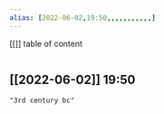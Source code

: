 ```yaml
---
alias: [2022-06-02,19:50,,,,,,,,,,,]
---
```

[[]]
table of content
```toc
```

[[2022-06-02]] 19:50
- 
```query
"3rd century bc"
```